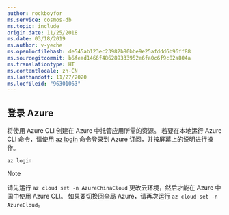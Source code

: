 ```yaml
---
author: rockboyfor
ms.service: cosmos-db
ms.topic: include
origin.date: 11/25/2018
ms.date: 03/18/2019
ms.author: v-yeche
ms.openlocfilehash: de545ab123ec23982b80bbe9e25afddd6b96ff88
ms.sourcegitcommit: b6fead1466f486289333952e6fa0c6f9c82a804a
ms.translationtype: HT
ms.contentlocale: zh-CN
ms.lasthandoff: 11/27/2020
ms.locfileid: "96301063"
---
```

## <a name="sign-in-to-azure"></a>登录 Azure

将使用 Azure CLI 创建在 Azure 中托管应用所需的资源。 若要在本地运行 Azure CLI 命令，请使用 [az login](https://docs.azure.cn/zh-cn/cli/#az-login) 命令登录到 Azure 订阅，并按屏幕上的说明进行操作。

<!--Not Available on If you run Azure CLI commands in Azure CLI, you're already signed in.-->

```azurecli
az login
```

> [!NOTE]
> 请先运行 `az cloud set -n AzureChinaCloud` 更改云环境，然后才能在 Azure 中国中使用 Azure CLI。 如果要切换回全局 Azure，请再次运行 `az cloud set -n AzureCloud`。

<!--Update_Description: wording update-->